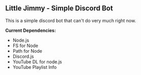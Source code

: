 ## Little Jimmy - Simple Discord Bot
This is a simple discord bot that can't do very much right now.

**Current Dependencies:**
- Node.js
- FS for Node
- Path for Node
- Discord.js
- YouTube DL for node.js
- YouTube Playlist Info